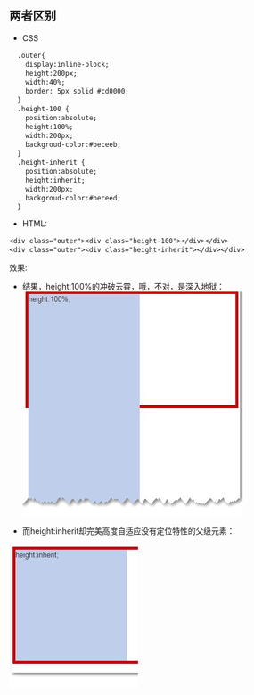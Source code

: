## 两者区别

- CSS

```
  .outer{
    display:inline-block;
    height:200px;
    width:40%;
    border: 5px solid #cd0000;
  }
  .height-100 {
    position:absolute;
    height:100%;
    width:200px;
    backgroud-color:#beceeb;
  }
  .height-inherit {
    position:absolute;
    height:inherit;
    width:200px;
    backgroud-color:#beceed;
  }
```


- HTML:

```
<div class="outer"><div class="height-100"></div></div>
<div class="outer"><div class="height-inherit"></div></div>
```

效果:

- 结果，height:100%的冲破云霄，哦，不对，是深入地狱：
![height:100%](../image/height1.jpeg)

- 而height:inherit却完美高度自适应没有定位特性的父级元素：

![height:inherit](../image/height2.jpeg)

